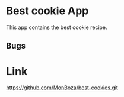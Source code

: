 # Best cookie App
This app contains the best cookie recipe.
## Bugs

# Link 
  https://github.com/MonBoza/best-cookies.git